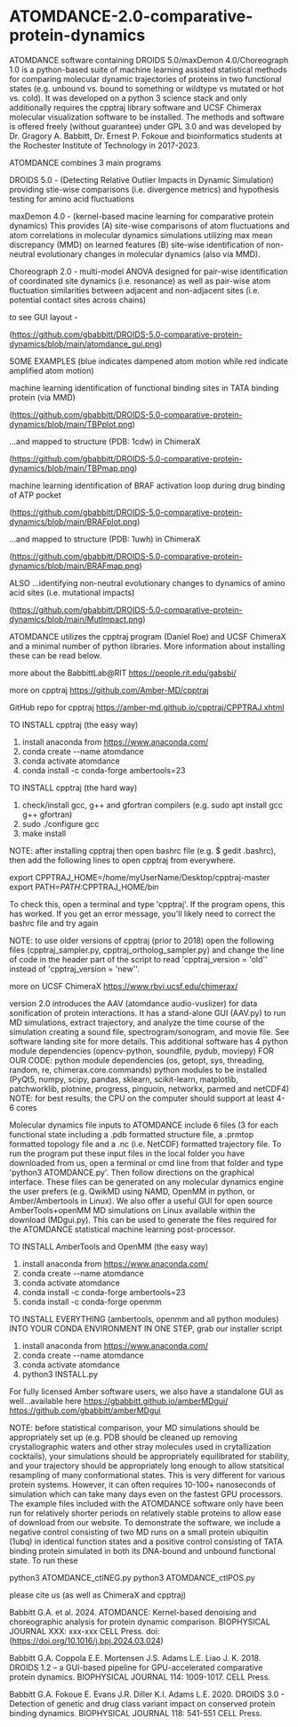 # ATOMDANCE-2.0-comparative-protein-dynamics
ATOMDANCE software containing DROIDS 5.0/maxDemon 4.0/Choreograph 1.0 is a python-based suite of machine learning assisted statistical methods for comparing molecular dynamic trajectories of proteins in two functional states (e.g. unbound vs. bound to something or wildtype vs mutated or hot vs. cold).  It was developed on a python 3 science stack and only additionally requires the cpptraj library software and UCSF Chimerax molecular visualization software to be installed.  The methods and software is offered freely (without guarantee) under GPL 3.0 and was developed by Dr. Gragory A. Babbitt, Dr. Ernest P. Fokoue and bioinformatics students at the Rochester Institute of Technology in 2017-2023. 

ATOMDANCE combines 3 main programs

DROIDS 5.0 - (Detecting Relative Outlier Impacts in Dynamic Simulation) providing stie-wise comparisons (i.e. divergence metrics) and hypothesis testing for amino acid fluctuations

maxDemon 4.0 - (kernel-based macine learning for comparative protein dynamics) This provides (A) site-wise comparisons of atom fluctuations and atom correlations in molecular dynamics simulations utilizing max mean discrepancy (MMD) on learned features (B) site-wise identification of non-neutral evolutionary changes in molecular dynamics (also via MMD).

Choreograph 2.0 - multi-model ANOVA designed for pair-wise identification of coordinated site dynamics (i.e. resonance) as well as pair-wise atom fluctuation similarities between adjacent and non-adjacent sites (i.e. potential contact sites across chains)

to see GUI layout - 

(https://github.com/gbabbitt/DROIDS-5.0-comparative-protein-dynamics/blob/main/atomdance_gui.png)

SOME EXAMPLES (blue indicates dampened atom motion while red indicate amplified atom motion)

machine learning identification of functional binding sites in TATA binding protein (via MMD)

(https://github.com/gbabbitt/DROIDS-5.0-comparative-protein-dynamics/blob/main/TBPplot.png)

...and mapped to structure (PDB: 1cdw) in ChimeraX

(https://github.com/gbabbitt/DROIDS-5.0-comparative-protein-dynamics/blob/main/TBPmap.png)

machine learning identification of BRAF activation loop during drug binding of ATP pocket

(https://github.com/gbabbitt/DROIDS-5.0-comparative-protein-dynamics/blob/main/BRAFplot.png)

...and mapped to structure (PDB: 1uwh) in ChimeraX

(https://github.com/gbabbitt/DROIDS-5.0-comparative-protein-dynamics/blob/main/BRAFmap.png)

ALSO ...identifying non-neutral evolutionary changes to dynamics of amino acid sites (i.e. mutational impacts)

(https://github.com/gbabbitt/DROIDS-5.0-comparative-protein-dynamics/blob/main/MutImpact.png)

ATOMDANCE utilizes the cpptraj program (Daniel Roe) and UCSF ChimeraX and a minimal number of python libraries.  More information about installing these can be read below. 

more about the BabbittLab@RIT
https://people.rit.edu/gabsbi/

more on cpptraj
https://github.com/Amber-MD/cpptraj

GitHub repo for cpptraj
https://amber-md.github.io/cpptraj/CPPTRAJ.xhtml

TO INSTALL cpptraj (the easy way)
1. install anaconda from https://www.anaconda.com/
2. conda create --name atomdance
3. conda activate atomdance
4. conda install -c conda-forge ambertools=23

TO INSTALL cpptraj (the hard way)
1. check/install gcc, g++ and gfortran compilers (e.g. sudo apt install gcc g++ gfortran)
2. sudo ./configure gcc
3. make install

NOTE: after installing cpptraj then open bashrc file (e.g. $ gedit .bashrc), then add the following lines to open cpptraj from everywhere.  

export CPPTRAJ_HOME=/home/myUserName/Desktop/cpptraj-master
export PATH=$PATH:$CPPTRAJ_HOME/bin

To check this, open a terminal and type 'cpptraj'.  If the program opens, this has worked. If you get an error message, you'll likely need to correct the bashrc file and try again

NOTE: to use older versions of cpptraj (prior to 2018) open the following files (cpptraj_sampler.py, cpptraj_ortholog_sampler.py) and change the line of code in the header part of the script to read 'cpptraj_version = 'old'' instead of 'cpptraj_version = 'new''. 


more on UCSF ChimeraX
https://www.rbvi.ucsf.edu/chimerax/

version 2.0 introduces the AAV (atomdance audio-vuslizer) for data sonification of protein interactions. It has a stand-alone GUI (AAV.py) to run MD simulations, extract trajectory, and analyze the time course of the simulation creating a sound file, spectrogram/sonogram, and movie file. See software landing site for more details. This additional software has 4 python module dependencies (opencv-python, soundfile, pydub, moviepy)
FOR OUR CODE: 
python module dependencies (os, getopt, sys, threading, random, re, chimerax.core.commands) 
python modules to be installed (PyQt5, numpy, scipy, pandas, sklearn, scikit-learn, matplotlib, patchworklib, plotnine, progress, pinguoin, networkx, parmed and netCDF4)
NOTE: for best results, the CPU on the computer should support at least 4-6 cores

Molecular dynamics file inputs to ATOMDANCE include 6 files (3 for each functional state including a .pdb formatted structure file, a .prmtop formatted topology file and a .nc (i.e. NetCDF) formatted trajectory file.  To run the program put these input files in the local folder you have downloaded from us, open a terminal or cmd line from that folder and type 'python3 ATOMDANCE.py'.  Then follow directions on the graphical interface. These files can be generated on any molecular dynamics engine the user prefers (e.g. QwikMD using NAMD, OpenMM in python, or Amber/Ambertools in Linux).  We also offer a useful GUI for open source AmberTools+openMM MD simulations on Linux available within the download (MDgui.py). This can be used to generate the files required for the ATOMDANCE statistical machine learning post-processor.

TO INSTALL AmberTools and OpenMM (the easy way)
1. install anaconda from https://www.anaconda.com/
2. conda create --name atomdance
3. conda activate atomdance
4. conda install -c conda-forge ambertools=23
5. conda install -c conda-forge openmm

TO INSTALL EVERYTHING (ambertools, openmm and all python modules) INTO YOUR CONDA ENVIRONMENT IN ONE STEP, grab our installer script
1. install anaconda from https://www.anaconda.com/
2. conda create --name atomdance
3. conda activate atomdance
4. python3 INSTALL.py

For fully licensed Amber software users, we also have a standalone GUI as well...available here
https://gbabbitt.github.io/amberMDgui/
https://github.com/gbabbitt/amberMDgui

NOTE: before statistical comparison, your MD simulations should be appropriately set up (e.g. PDB should be cleaned up removing crystallographic waters and other stray molecules used in crytallization cocktails), your simulations should be appropriately equilibrated for stability, and your trajectory should be appropriately long enough to allow statsitical resampling of many conformational states. This is very different for various protein systems. However, it can often requires 10-100+ nanoseconds of simulation which can take many days even on the fastest GPU processors. The example files included with the ATOMDANCE software only have been run for relatively shorter periods on relatively stable proteins to allow ease of download from our website. To demonstrate the software, we include a negative control consisting of two MD runs on a small protein ubiquitin (1ubq) in identical function states and a positive control consisting of TATA binding protein simulated in both its DNA-bound and unbound functional state. To run these

python3 ATOMDANCE_ctlNEG.py
python3 ATOMDANCE_ctlPOS.py

please cite us (as well as ChimeraX and cpptraj)

Babbitt G.A. et al. 2024. ATOMDANCE: Kernel-based denoising and choreographic analysis for protein dynamic comparison. BIOPHYSICAL JOURNAL XXX: xxx-xxx CELL Press. doi: (https://doi.org/10.1016/j.bpj.2024.03.024)

Babbitt G.A. Coppola E.E. Mortensen J.S. Adams L.E. Liao J. K. 2018. DROIDS 1.2 – a GUI-based pipeline for GPU-accelerated comparative protein dynamics. BIOPHYSICAL JOURNAL 114: 1009-1017. CELL Press.

Babbitt G.A. Fokoue E. Evans J.R. Diller K.I. Adams L.E. 2020. DROIDS 3.0 - Detection of genetic and drug class variant impact on conserved protein binding dynamics. BIOPHYSICAL JOURNAL 118: 541-551 CELL Press.





